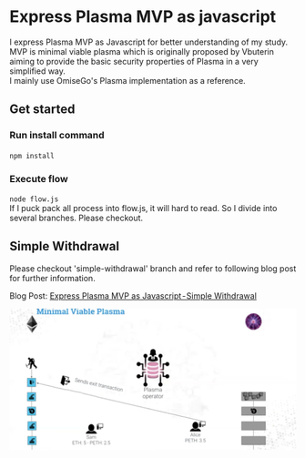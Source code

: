 # Express Plasma MVP as javascript

I express Plasma MVP as Javascript for better understanding of my study. MVP is minimal viable plasma which is originally proposed by Vbuterin aiming to provide the basic security properties of Plasma in a very simplified way.<br>
I mainly use OmiseGo's Plasma implementation as a reference.

## Get started

### Run install command
`npm install`

### Execute flow
`node flow.js`<br>
If I puck pack all process into flow.js, it will hard to read. So I divide into several branches. Please checkout.

## Simple Withdrawal
Please checkout 'simple-withdrawal' branch and refer to following blog post for further information.<br>

Blog Post: [Express Plasma MVP as Javascript - Simple Withdrawal]()
<br>

![alt Simple Withdrawal img inside of white paper](img/simple-withdrawal.png)<br>
